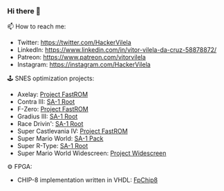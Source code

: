 ### Hi there 👋

<!--
**VitorVilela7/VitorVilela7** is a ✨ _special_ ✨ repository because its `README.md` (this file) appears on your GitHub profile.

Here are some ideas to get you started:

- 🔭 I’m currently working on ...
- 🌱 I’m currently learning ...
- 👯 I’m looking to collaborate on ...
- 🤔 I’m looking for help with ...
- 💬 Ask me about ...
- 📫 How to reach me: ...
- 😄 Pronouns: ...
- ⚡ Fun fact: ...
-->

📫 How to reach me:
 - Twitter: https://twitter.com/HackerVilela
 - LinkedIn: https://www.linkedin.com/in/vitor-vilela-da-cruz-58878872/
 - Patreon: https://www.patreon.com/vitorvilela
 - Instagram: https://instagram.com/HackerVilela

🕹️ SNES optimization projects:
- Axelay: [Project FastROM](https://github.com/VitorVilela7/fastrom)
- Contra III: [SA-1 Root](https://github.com/VitorVilela7/SA1-Root)
- F-Zero: [Project FastROM](https://github.com/VitorVilela7/fastrom)
- Gradius III: [SA-1 Root](https://github.com/VitorVilela7/SA1-Root)
- Race Drivin': [SA-1 Root](https://github.com/VitorVilela7/SA1-Root)
- Super Castlevania IV: [Project FastROM](https://github.com/VitorVilela7/fastrom)
- Super Mario World: [SA-1 Pack](https://github.com/VitorVilela7/SA1-Pack)
- Super R-Type: [SA-1 Root](https://github.com/VitorVilela7/SA1-Root)
- Super Mario World Widescreen: [Project Widescreen](https://github.com/VitorVilela7/wide-snes)

⚙️ FPGA:
 - CHIP-8 implementation written in VHDL: [FpChip8](https://github.com/VitorVilela7/FpChip8)
